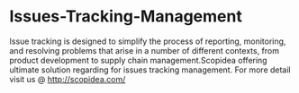 Issues-Tracking-Management
==========================

Issue tracking is designed to simplify the process of reporting, monitoring, and resolving problems that arise in a number of different contexts, from product development   to supply chain management.Scopidea offering ultimate solution regarding for issues tracking management.  For more detail visit us @ http://scopidea.com/
